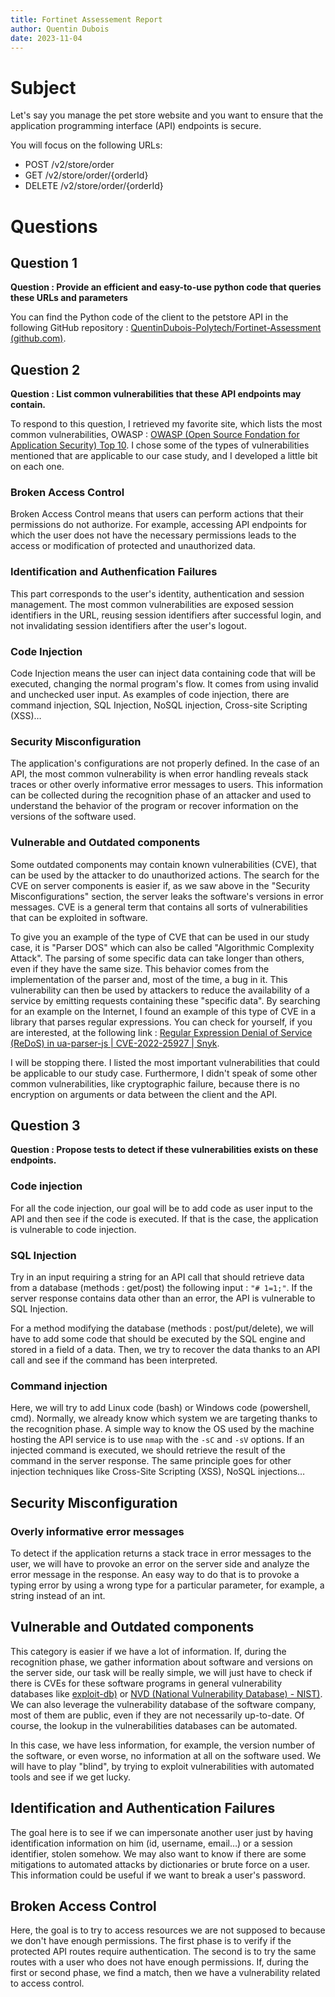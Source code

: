 ```yaml
---
title: Fortinet Assessement Report
author: Quentin Dubois
date: 2023-11-04
---
```


# Subject

Let's say you manage the pet store website and you want to ensure that the application programming interface (API) endpoints is secure.

You will focus on the following URLs:

- POST /v2/store/order
- GET /v2/store/order/{orderId}
- DELETE /v2/store/order/{orderId}

# Questions

## Question 1

**Question : Provide an efficient and easy-to-use python code that queries these URLs and parameters**

You can find the Python code of the client to the petstore API in the following GitHub repository : [QuentinDubois-Polytech/Fortinet-Assessment (github.com)](https://github.com/QuentinDubois-Polytech/Fortinet-Assessment).

## Question 2

**Question : List common vulnerabilities that these API endpoints may contain.**

To respond to this question, I retrieved my favorite site, which lists the most common vulnerabilities, OWASP : [OWASP (Open Source Fondation for Application Security) Top 10](https://owasp.org/Top10/en/). I chose some of the types of vulnerabilities mentioned that are applicable to our case study, and I developed a little bit on each one.

### Broken Access Control

Broken Access Control means that users can perform actions that their permissions do not authorize. For example, accessing API endpoints for which the user does not have the necessary permissions leads to the access or modification of protected and unauthorized data.

### Identification and Authenfication Failures

This part corresponds to the user's identity, authentication and session management. The most common vulnerabilities are exposed session identifiers in the URL, reusing session identifiers after successful login, and not invalidating session identifiers after the user's logout.

### Code Injection

Code Injection means the user can inject data containing code that will be executed, changing the normal program's flow. It comes from using invalid and unchecked user input. As examples of code injection, there are command injection, SQL Injection, NoSQL injection, Cross-site Scripting (XSS)…

### Security Misconfiguration

The application's configurations are not properly defined. In the case of an API, the most common vulnerability is when error handling reveals stack traces or other overly informative error messages to users. This information can be collected during the recognition phase of an attacker and used to understand the behavior of the program or recover information on the versions of the software used.

### Vulnerable and Outdated components

Some outdated components may contain known vulnerabilities (CVE), that can be used by the attacker to do unauthorized actions. The search for the CVE on server components is easier if, as we saw above in the "Security Misconfigurations" section, the server leaks the software's versions in error messages. CVE is a general term that contains all sorts of vulnerabilities that can be exploited in software.

To give you an example of the type of CVE that can be used in our study case, it is "Parser DOS" which can also be called "Algorithmic Complexity Attack". The parsing of some specific data can take longer than others, even if they have the same size. This behavior comes from the implementation of the parser and, most of the time, a bug in it. This vulnerability can then be used by attackers to reduce the availability of a service by emitting requests containing these "specific data". By searching for an example on the Internet, I found an example of this type of CVE in a library that parses regular expressions. You can check for yourself, if you are interested, at the following link : [Regular Expression Denial of Service (ReDoS) in ua-parser-js | CVE-2022-25927 | Snyk](https://security.snyk.io/vuln/SNYK-JS-UAPARSERJS-3244450).

I will be stopping there. I listed the most important vulnerabilities that could be applicable to our study case. Furthermore, I didn't speak of some other common vulnerabilities, like cryptographic failure, because there is no encryption on arguments or data between the client and the API.

## Question 3

**Question : Propose tests to detect if these vulnerabilities exists on these endpoints.**

### Code injection

For all the code injection, our goal will be to add code as user input to the API and then see if the code is executed. If that is the case, the application is vulnerable to code injection.

### SQL Injection

Try in an input requiring a string for an API call that should retrieve data from a database (methods : get/post) the following input : `"# 1=1;"`. If the server response contains data other than an error, the API is vulnerable to SQL Injection.

For a method modifying the database (methods : post/put/delete), we will have to add some code that should be executed by the SQL engine and stored in a field of a data. Then, we try to recover the data thanks to an API call and see if the command has been interpreted.

### Command injection

Here, we will try to add Linux code (bash) or Windows code (powershell, cmd). Normally, we already know which system we are targeting thanks to the recognition phase. A simple way to know the OS used by the machine hosting the API service is to use `nmap` with the `-sC` and `-sV` options. If an injected command is executed, we should retrieve the result of the command in the server response. The same principle goes for other injection techniques like Cross-Site Scripting (XSS), NoSQL injections…

## Security Misconfiguration

### Overly informative error messages

To detect if the application returns a stack trace in error messages to the user, we will have to provoke an error on the server side and analyze the error message in the response. An easy way to do that is to provoke a typing error by using a wrong type for a particular parameter, for example, a string instead of an int.

## Vulnerable and Outdated components

This category is easier if we have a lot of information. If, during the recognition phase, we gather information about software and versions on the server side, our task will be really simple, we will just have to check if there is CVEs for these software programs in general vulnerability databases like [exploit-db)](https://www.exploit-db.com/) or [NVD (National Vulnerability Database) - NIST)](https://nvd.nist.gov/vuln). We can also leverage the vulnerability database of the software company, most of them are public, even if they are not necessarily up-to-date. Of course, the lookup in the vulnerabilities databases can be automated.

In this case, we have less information, for example, the version number of the software, or even worse, no information at all on the software used. We will have to play "blind", by trying to exploit vulnerabilities with automated tools and see if we get lucky.

## Identification and Authentication Failures

The goal here is to see if we can impersonate another user just by having identification information on him (id, username, email…) or a session identifier, stolen somehow. We may also want to know if there are some mitigations to automated attacks by dictionaries or brute force on a user. This information could be useful if we want to break a user's password.

## Broken Access Control

Here, the goal is to try to access resources we are not supposed to because we don't have enough permissions. The first phase is to verify if the protected API routes require authentication. The second is to try the same routes with a user who does not have enough permissions. If, during the first or second phase, we find a match, then we have a vulnerability related to access control.
